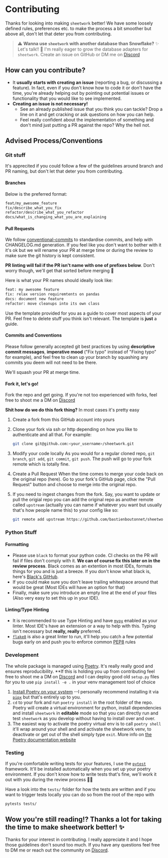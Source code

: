 # Contributing

Thanks for looking into making `sheetwork` better! We have some loosely defined rules, preferences etc. to make the process a bit smoother but above all, don't let that deter you from contributing.


> ⚠️ **Wanna use `sheetwork` with another database than Snowflake?** ✨ Let's talk!! 🎉  I'm really eager to grow the database adapters for `sheetwork`. Create an issue on GitHub or DM me on [Discord](https://discord.gg/5GnNNb)

## How can you contribute?

- It **usually starts with creating an issue** (reporting a bug, or discussing a feature). In fact, even if you don't know how to code it or don't have the time, you're already helping out by pointing out potential issues or functionality that you would like to see implemented.
- **Creating an issue is not necessary!**
  - See an already published issue that you think you can tackle? Drop a line on it and get cracking or ask questions on how you can help.
  - Feel really confident about the implementation of something and don't mind just putting a PR against the repo? Why the hell not.

## Advised Process/Conventions

### Git stuff

It's apprecited if you could follow a few of the guidelines around branch and PR naming, but don't let that deter you from contributing.

#### Branches

Below is the preferred format:

```bash
feat/my_awesome_feature
fix/describe_what_you_fix
refactor/describe_what_you_refactor
docs/what_is_changing_what_you_are_explaining
```

#### Pull Requests

We follow [conventional-commits](https://www.conventionalcommits.org/en/v1.0.0/) to standardise commits, and help with CHANGELOG.md generation.
If you feel like you don't want to bother with it it's ok but we will rename your PR at merge time or during the review to make sure the git history is kept consistent.

**PR linting will fail if the PR isn't name with one of prefixes below**. Don't worry though, we'll get that sorted before merging 🎉

Here is what your PR names should ideally look like:

```txt
feat: my awesome feature
fix: relax version requiremtents on pandas
docs: document new feature
refactor: move cleanups into its own class
```

Use the template provided for you as a guide to cover most aspects of your PR. Feel free to delete stuff you think isn't relevant. The template is **just** a guide.

#### Commits and Conventions

Please follow generally accepted git best practices by using **descriptive commit messages**, **imperative mood** ("Fix typo" instead of "Fixing typo" for example), and feel free to clean up your branch by squashing any commits you deem will not need to be there.

We'll squash your PR at merge time.

#### Fork it, let's go!

Fork the repo and get going. If you're not too experienced with forks, feel free to shoot me a DM on [Discord](https://discord.gg/5GnNNb)

**Shit how do we do this fork thing?**
In most cases it's pretty easy

1. Create a fork from this GitHub account into yours
2. Clone your fork via ssh or http depending on how you like to authenticate and all that. For example:

    ```bash
    git clone git@github.com:<your_username>/sheetwork.git
    ```

3. Modify your code locally
As you would for a regular cloned repo, `git branch`, `git add`, `git commit`, `git push`.
The push will go to your fork remote which is totally fine.

4. Create a Pull Request
When the time comes to merge your code back on the original repo (here). Go to your fork's GitHub page, click the "Pull Request" button and choose to merge into the original repo.

5. If you need to ingest changes from the fork. Say, you want to update or pull the origial repo you can add the original repo as another remote called `upstream` (actually you can name if whatever you want but usually that's how people name this) to your config like so:

    ```bash
    git remote add upstream https://github.com/bastienboutonnet/sheetwork.git
    ```

### Python Stuff

#### Formatting

- Please use `black` to format your python code. CI checks on the PR will fail if files don't comply with it. **We can of course fix this later on in the review process**. Black comes as an extention in most IDEs, formats things for you and is just a breeze. If you don't know what black is, here's [Black's GitHub](https://github.com/psf/black).
- If you could make sure you don't leave trailing whitespace around that would be great (Most IDEs will have an option for that)
- Finally, make sure you introduce an empty line at the end of your files (Also very easy to set this up in your IDE).

#### Linting/Type Hinting

- It is recommended to use Type Hinting and have [`mypy`](http://mypy-lang.org/) enabled as your linter. Most IDE's have an extension or a way to help with this. Typing isn't necessary but **really, really** preferred.
- [`flake8`](https://flake8.pycqa.org/en/latest/) is also a great linter to run, it'll help you catch a few potential bugs early on and push you to enforce common [PEP8](https://www.python.org/dev/peps/pep-0008/) rules

### Development

The whole package is managed using [Poetry](https://python-poetry.org/). It's really really good and ensures reproducibility. **If this is holding you up from contributing feel free to shoot me a DM on [Discord](https://discord.gg/5GnNNb) and I can deploy good old `setup.py` files for you to use `pip install -e .` in your venv management tool of choice

1. [Install Poetry on your system](https://python-poetry.org/docs/#installation) --I personally recommend installing it via [`pipx`](https://github.com/pipxproject/pipx) but that's entirely up to you.
2. `cd` to your fork and run `poetry install` in the root folder of the repo. Poetry will create a virtual environment for python, install dependencies and install `sheetwork` in **editable** mode so that you can directly run and test `sheetwork` as you develop without having to install over and over.
3. The easiest way to activate the poetry virtual env is to call `poetry shell` it'll wrap around your shell and and activate the sheetwork venv, to deactivate or get out of the shell simply type `exit`. More info on [the Poetry documentation website](https://python-poetry.org/docs/basic-usage/#using-your-virtual-environment)

### Testing

If you're comfortable writing tests for your features, I use the [`pytest`](https://docs.pytest.org/en/stable/) framework. It'll be installed automatically when you set up your poetry environment. If you don't know how to write tests that's fine, we'll work it out with you during the review process 💪🏻

Have a look into the `tests/` folder for how the tests are written and if you want to trigger tests locally you can do so from the root of the repo with

```bash
pytests tests/
```

## Wow you're still reading!? Thanks a lot for taking the time to make sheetwork better! ✨

Thanks for your interest in contributing. I really appreciate it and I hope those guidelines don't sound too much. If you have any questions feel free to DM me or reach out the community on [Discord](https://discord.gg/5GnNNb).
